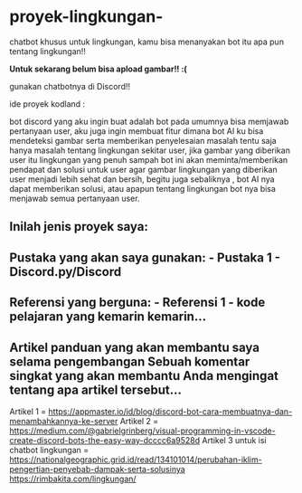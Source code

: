 # proyek-lingkungan-
chatbot khusus untuk lingkungan, kamu bisa menanyakan bot itu apa pun tentang lingkungan!!

**Untuk sekarang belum bisa apload gambar!! :(**

gunakan chatbotnya di Discord!!

ide proyek kodland :

bot discord yang aku ingin buat adalah bot pada umumnya bisa memjawab pertanyaan user, aku juga ingin membuat fitur dimana bot AI ku bisa mendeteksi gambar serta memberikan penyelesaian masalah tentu saja hanya masalah tentang lingkungan sekitar user, jika gambar yang diberikan user itu lingkungan yang penuh sampah bot ini akan meminta/memberikan pendapat dan solusi untuk user agar gambar lingkungan yang diberikan user menjadi lebih sehat dan bersih, begitu juga sebaliknya , bot AI nya dapat memberikan solusi, atau apapun tentang lingkungan bot nya bisa menjawab semua pertanyaan user. 




## Inilah jenis proyek saya:
> 

## Pustaka yang akan saya gunakan: - Pustaka 1 - Discord.py/Discord 

## Referensi yang berguna: - Referensi 1 - kode pelajaran yang kemarin kemarin...

## Artikel panduan yang akan membantu saya selama pengembangan Sebuah komentar singkat yang akan membantu Anda mengingat tentang apa artikel tersebut... 
  Artikel 1 = https://appmaster.io/id/blog/discord-bot-cara-membuatnya-dan-menambahkannya-ke-server
  Artikel 2 = https://medium.com/@gabrielgrinberg/visual-programming-in-vscode-create-discord-bots-the-easy-way-dcccc6a9528d
  Artikel 3 untuk isi chatbot lingkungan = https://nationalgeographic.grid.id/read/134101014/perubahan-iklim-pengertian-penyebab-dampak-serta-solusinya
  https://rimbakita.com/lingkungan/
